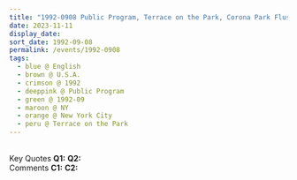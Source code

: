```yaml
---
title: "1992-0908 Public Program, Terrace on the Park, Corona Park Flushing Meadows, 52-11 111th Street, Queens, New York City, NY, U.S.A., New York City, NY, U.S.A."
date: 2023-11-11
display_date: 
sort_date: 1992-09-08
permalink: /events/1992-0908
tags:
  - blue @ English
  - brown @ U.S.A.
  - crimson @ 1992
  - deeppink @ Public Program
  - green @ 1992-09
  - maroon @ NY
  - orange @ New York City
  - peru @ Terrace on the Park
---
```


<br>

<wave-list>
  <list-title color="DarkSeaGreen" width="55">Key Quotes</list-title>
  <list-item color="BlanchedAlmond" width="280"><b>Q1:</b> <i></i></list-item>
  <list-item color="Lavender" width="280"><b>Q2:</b> <i></i></list-item>
</wave-list>

<br>

<wave-list>
  <list-title color="DarkSeaGreen" width="55">Comments</list-title>
  <list-item color="BlanchedAlmond" width="280"><b>C1:</b> <i></i></list-item>
  <list-item color="Lavender" width="280"><b>C2:</b> <i></i></list-item>
</wave-list>